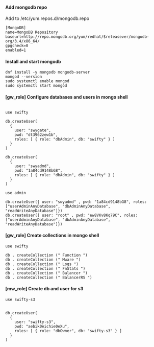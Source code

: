 #### Add mongodb repo

Add to /etc/yum.repos.d/mongodb.repo

```
[MongoDB]
name=MongoDB Repository
baseurl=http://repo.mongodb.org/yum/redhat/$releasever/mongodb-org/3.4/x86_64/
gpgcheck=0
enabled=1
```

####  Install and start mongodb

```
dnf install -y mongodb mongodb-server
mongod --version
sudo systemctl enable mongod
sudo systemctl start mongod
```

#### [gw_role] Configure databases and users in mongo shell

```

use swifty

db.createUser(
  {
    user: "swygate",
    pwd: "dt3962zew1b",
    roles: [ { role: "dbAdmin", db: "swifty" } ]
  }
)

db.createUser(
  {
    user: "swyadmd",
    pwd: "1a84cd9148bG8",
    roles: [ { role: "dbAdmin", db: "swifty" } ]
  }
)

use admin

db.createUser({ user: "swyadmd" , pwd: "1a84cd9148bG8", roles: ["userAdminAnyDatabase", "dbAdminAnyDatabase", "readWriteAnyDatabase"]})
db.createUser({ user: "root" , pwd: "ew8VKv8Kq79C", roles: ["userAdminAnyDatabase", "dbAdminAnyDatabase", "readWriteAnyDatabase"]})
```

#### [gw_role] Create collections in mongo shell

```
use swifty

db . createCollection (" Function ")
db . createCollection (" Mware ")
db . createCollection (" Logs ")
db . createCollection (" FnStats ")
db . createCollection (" Balancer ")
db . createCollection (" BalancerRS ")

```

#### [mw_role] Create db and user for s3

```
use swifty-s3


db.createUser(
  {
    user: "swifty-s3",
    pwd: "aebik0eichie0eXu",
    roles: [ { role: "dbOwner", db: "swifty-s3" } ]
  }
)
```
